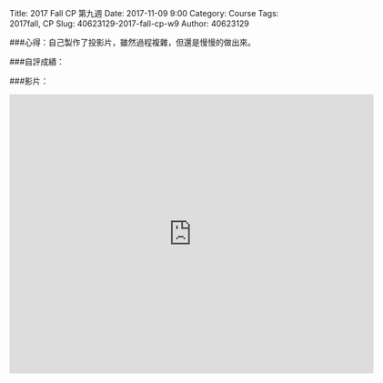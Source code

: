 Title: 2017 Fall CP 第九週
Date: 2017-11-09 9:00
Category: Course
Tags: 2017fall, CP
Slug: 40623129-2017-fall-cp-w9
Author: 40623129


<!-- PELICAN_END_SUMMARY -->

###心得：自己製作了投影片，雖然過程複雜，但還是慢慢的做出來。

###自評成績：

###影片：

<iframe src="https://player.vimeo.com/video/241914398" width="640" height="491" frameborder="0" webkitallowfullscreen mozallowfullscreen allowfullscreen></iframe>